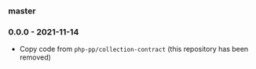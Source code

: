 ### master

### 0.0.0 - 2021-11-14

- Copy code from `php-pp/collection-contract` (this repository has been removed)
